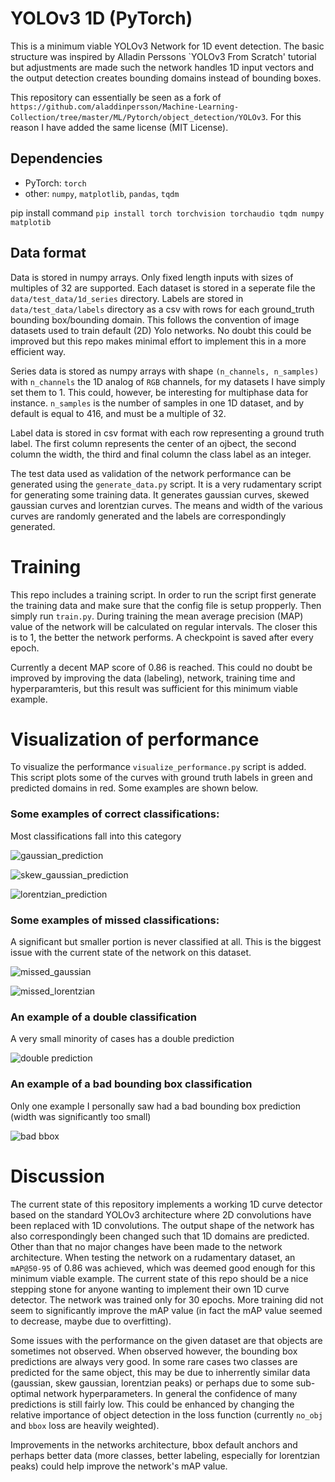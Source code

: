 # YOLOv3 1D (PyTorch)
This is a minimum viable YOLOv3 Network for 1D event detection. The basic structure was inspired by Alladin Perssons `YOLOv3 From Scratch' tutorial but adjustments are made such the network handles 1D input vectors and the output detection creates bounding domains instead of bounding boxes.

This repository can essentially be seen as a fork of `https://github.com/aladdinpersson/Machine-Learning-Collection/tree/master/ML/Pytorch/object_detection/YOLOv3`. For this reason I have added the same license (MIT License).
## Dependencies
+ PyTorch: `torch`
+ other: `numpy`, `matplotlib`, `pandas`, `tqdm`

pip install command
`pip install torch torchvision torchaudio tqdm numpy matplotib`

## Data format
Data is stored in numpy arrays. Only fixed length inputs with sizes of multiples of 32 are supported. Each dataset is stored in a seperate file the `data/test_data/1d_series` directory. Labels are stored in `data/test_data/labels` directory as a csv with rows for each ground_truth bounding box/bounding domain. This follows the convention of image datasets used to train default (2D) Yolo networks. No doubt this could be improved but this repo makes minimal effort to implement this in a more efficient way.

Series data is stored as numpy arrays with shape `(n_channels, n_samples)` with `n_channels` the 1D analog of `RGB` channels, for my datasets I have simply set them to 1. This could, however, be interesting for multiphase data for instance. `n_samples` is the number of samples in one 1D dataset, and by default is equal to 416, and must be a multiple of 32.

Label data is stored in csv format with each row representing a ground truth label.
The first column represents the center of an ojbect, the second column the width, the third and final column the class label as an integer.

The test data used as validation of the network performance can be generated using the `generate_data.py` script. It is a very rudamentary script for generating some training data. It generates gaussian curves, skewed gaussian curves and lorentzian curves. The means and width of the various curves are randomly generated and the labels are correspondingly generated.

# Training
This repo includes a training script. In order to run the script first generate the training data and make sure that the config file is setup propperly. Then simply run `train.py`. During training the mean average precision (MAP) value of the network will be calculated on regular intervals. The closer this is to 1, the better the network performs. A checkpoint is saved after every epoch.

Currently a decent MAP score of 0.86 is reached. This could no doubt be improved by improving the data (labeling), network, training time and hyperparamteris, but this result was sufficient for this minimum viable example.

# Visualization of performance
To visualize the performance `visualize_performance.py` script is added. This script
plots some of the curves with ground truth labels in green and predicted domains in red. Some examples are shown below.

### Some examples of correct classifications:

Most classifications fall into this category

![gaussian_prediction](figures/gaussian_detection.png)

![skew_gaussian_prediction](figures/skew_gaussian_detection.png)

![lorentzian_prediction](figures/lorentzian_detection.png)

### Some examples of missed classifications:

A significant but smaller portion is never classified at all. This is the biggest
issue with the current state of the network on this dataset.

![missed_gaussian](figures/missed_gaussian.png)

![missed_lorentzian](figures/missed_lorentzian.png)

### An example of a double classification

A very small minority of cases has a double prediction

![double prediction](figures/double_prediction.png)

### An example of a bad bounding box classification

Only one example I personally saw had a bad bounding box prediction (width was significantly too small)

![bad bbox](figures/rare_bad_bbox.png)


# Discussion
The current state of this repository implements a working 1D curve detector based on
the standard YOLOv3 architecture where 2D convolutions have been replaced with 1D convolutions. The output shape of the network has also correspondingly been changed such that 1D domains are predicted. Other than that no major changes have been made to the network architecture. When testing the network on a rudamentary dataset, an `mAP@50-95` of 0.86 was achieved, which was deemed good enough for this minimum viable example. The current state of this repo should be a nice stepping stone for anyone wanting to implement their own 1D curve detector. The network was trained only for 30 epochs. More training did not seem to significantly improve the mAP value (in fact the mAP value seemed to decrease, maybe due to overfitting).

Some issues with the performance on the given dataset are that objects are sometimes not observed. When observed however, the bounding box predictions are always very good. In some rare cases two classes are predicted for the same object, this may be due to inherrently similar data (gaussian, skew gaussian, lorentzian peaks) or perhaps due to some sub-optimal network hyperparameters. In general the confidence of many predictions is still fairly low. This could be enhanced by changing the relative importance of object detection in the loss function (currently `no_obj` and `bbox` loss are heavily weighted).

Improvements in the networks architecture, bbox default anchors and perhaps better data (more classes, better labeling, especially for lorentzian peaks) could help improve the network's mAP value.
